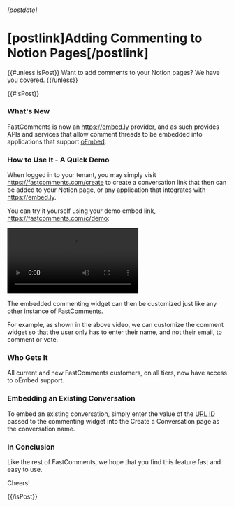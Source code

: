 ###### [postdate]
# [postlink]Adding Commenting to Notion Pages[/postlink]

{{#unless isPost}}
Want to add comments to your Notion pages? We have you covered.
{{/unless}}

{{#isPost}}

### What's New

FastComments is now an https://embed.ly provider, and as such provides APIs and services that allow comment threads
to be embedded into applications that support [oEmbed](https://oembed.com).

### How to Use It - A Quick Demo

When logged in to your tenant, you may simply visit https://fastcomments.com/create to create a conversation link that then
can be added to your Notion page, or any application that integrates with https://embed.ly.

You can try it yourself using your demo embed link, https://fastcomments.com/c/demo:

<video src="images/fastcomments-notion.mp4" autoplay="false" controls="true" alt="FastComments and Notion Demo" title="FastComments and Notion Demo"></video>

The embedded commenting widget can then be customized just like any other instance of FastComments.

For example, as shown in the above video, we can customize the comment widget so that the user only has to enter their name, and not their email, to comment or vote.

### Who Gets It

All current and new FastComments customers, on all tiers, now have access to oEmbed support.

### Embedding an Existing Conversation

To embed an existing conversation, simply enter the value of the <a href="https://docs.fastcomments.com/guide-customizations-and-configuration.html#url-id" target="_blank">URL ID</a> passed to the commenting widget
into the Create a Conversation page as the conversation name.

### In Conclusion

Like the rest of FastComments, we hope that you find this feature fast and easy to use.

Cheers!

{{/isPost}}
